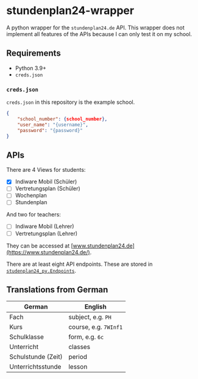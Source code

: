 # stundenplan24-wrapper
A python wrapper for the `stundenplan24.de` API. This wrapper does not implement all features of the APIs because I can only test it on my school. 

## Requirements
- Python 3.9+
- `creds.json`

### `creds.json`
`creds.json` in this repository is the example school.
```json
{
    "school_number": {school_number},
    "user_name": "{username}",
    "password": "{password}"
}
```

## APIs
There are 4 Views for students:

- [X] Indiware Mobil (Schüler)
- [ ] Vertretungsplan (Schüler)
- [ ] Wochenplan
- [ ] Stundenplan

And two for teachers:

- [ ] Indiware Mobil (Lehrer)
- [ ] Vertretungsplan (Lehrer)

They can be accessed at [www.stundenplan24.de](https://www.stundenplan24.de/).

There are at least eight API endpoints. These are stored in [`studenplan24_py.Endpoints`](stundenplan24_py/client.py).

## Translations from German

| German             | English               |
|--------------------|-----------------------|
| Fach               | subject, e.g. `PH`    |
| Kurs               | course, e.g. `7WInf1` |
| Schulklasse        | form, e.g. `6c`       |
| Unterricht         | classes               |
| Schulstunde (Zeit) | period                |
| Unterrichtsstunde  | lesson                |
